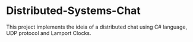# Distributed-Systems-Chat
This project implements the ideia of a distributed chat using C# language, UDP protocol and Lamport Clocks. 
